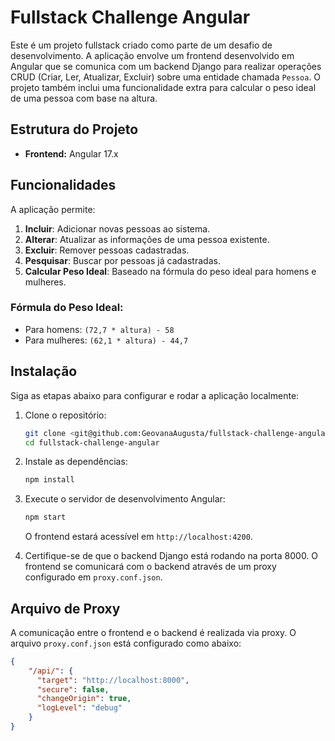# Fullstack Challenge Angular

Este é um projeto fullstack criado como parte de um desafio de desenvolvimento. A aplicação envolve um frontend desenvolvido em Angular que se comunica com um backend Django para realizar operações CRUD (Criar, Ler, Atualizar, Excluir) sobre uma entidade chamada `Pessoa`. O projeto também inclui uma funcionalidade extra para calcular o peso ideal de uma pessoa com base na altura.

## Estrutura do Projeto

- **Frontend:** Angular 17.x

## Funcionalidades

A aplicação permite:
1. **Incluir**: Adicionar novas pessoas ao sistema.
2. **Alterar**: Atualizar as informações de uma pessoa existente.
3. **Excluir**: Remover pessoas cadastradas.
4. **Pesquisar**: Buscar por pessoas já cadastradas.
5. **Calcular Peso Ideal**: Baseado na fórmula do peso ideal para homens e mulheres.

### Fórmula do Peso Ideal:
- Para homens: `(72,7 * altura) - 58`
- Para mulheres: `(62,1 * altura) - 44,7`

## Instalação

Siga as etapas abaixo para configurar e rodar a aplicação localmente:

1. Clone o repositório:
    ```bash
    git clone <git@github.com:GeovanaAugusta/fullstack-challenge-angular.git>
    cd fullstack-challenge-angular
    ```

2. Instale as dependências:
    ```bash
    npm install
    ```

3. Execute o servidor de desenvolvimento Angular:
    ```bash
    npm start
    ```

   O frontend estará acessível em `http://localhost:4200`.

4. Certifique-se de que o backend Django está rodando na porta 8000. O frontend se comunicará com o backend através de um proxy configurado em `proxy.conf.json`.

## Arquivo de Proxy

A comunicação entre o frontend e o backend é realizada via proxy. O arquivo `proxy.conf.json` está configurado como abaixo:

```json
{
    "/api/": {
      "target": "http://localhost:8000",
      "secure": false,
      "changeOrigin": true,
      "logLevel": "debug"
    }
}